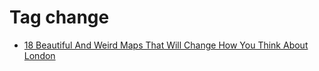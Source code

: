 <!--
title: Tag change
date: 2020-06-28T14:56:50.429Z
tags:
-->
# Tag change

 * [18 Beautiful And Weird Maps That Will Change How You Think About London](118940051457.md)